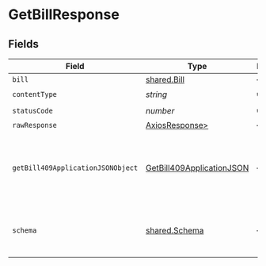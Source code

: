 # GetBillResponse


## Fields

| Field                                                                             | Type                                                                              | Required                                                                          | Description                                                                       |
| --------------------------------------------------------------------------------- | --------------------------------------------------------------------------------- | --------------------------------------------------------------------------------- | --------------------------------------------------------------------------------- |
| `bill`                                                                            | [shared.Bill](../../models/shared/bill.md)                                        | :heavy_minus_sign:                                                                | Success                                                                           |
| `contentType`                                                                     | *string*                                                                          | :heavy_check_mark:                                                                | N/A                                                                               |
| `statusCode`                                                                      | *number*                                                                          | :heavy_check_mark:                                                                | N/A                                                                               |
| `rawResponse`                                                                     | [AxiosResponse>](https://axios-http.com/docs/res_schema)                          | :heavy_minus_sign:                                                                | N/A                                                                               |
| `getBill409ApplicationJSONObject`                                                 | [GetBill409ApplicationJSON](../../models/operations/getbill409applicationjson.md) | :heavy_minus_sign:                                                                | The data type's dataset has not been requested or is still syncing.               |
| `schema`                                                                          | [shared.Schema](../../models/shared/schema.md)                                    | :heavy_minus_sign:                                                                | Your API request was not properly authorized.                                     |